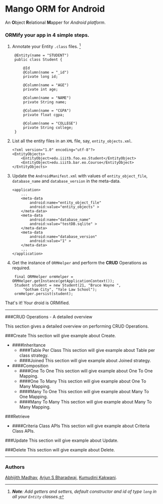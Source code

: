 # Mango ORM for Android

An **O**bject **R**elational **M**apper for *Android platform*.

### ORMify your app in 4 simple steps.
1. Annotate your Entity `.class` files. [^1]

        @Entity(name = "STUDENT")
        public class Student {

            @Id
            @Column(name = "_id")
            private long id;

            @Column(name = "AGE")
            private int age;

            @Column(name = "NAME")
            private String name;

            @Column(name = "CGPA")
            private float cgpa;

            @Column(name = "COLLEGE")
            private String college;
        }
2. List all the entity files in an `XML` file, say, `entity_objects.xml`.

	````
    <?xml version="1.0" encoding="utf-8"?>
    <EntityObjects>
    	<EntityObject>edu.iiitb.foo.eo.Student</EntityObject>
        <EntityObject>edu.iiitb.bar.eo.Course</EntityObject>
    </EntityObjects>
	````
	
3. Update the `AndroidManifest.xml` with values of `entity_object_file`, `database_name` and `database_version` in the meta-data.

	````
	<application>
		...
        <meta-data
            android:name="entity_object_file"
            android:value="entity_objects" >
        </meta-data>
        <meta-data
            android:name="database_name"
            android:value="testDB.sqlite" >
        </meta-data>
        <meta-data
            android:name="database_version"
            android:value="1" >
        </meta-data>
        ...
    </application>
	````
4. Get the instance of `ORMHelper` and perform the **CRUD** Operations as required.

		final ORMHelper ormHelper = ORMHelper.getInstance(getApplicationContext());
		Student student = new Student(21, "Bruce Wayne ", 
			"Gotham City", "Yale Law School");
		ormHelper.persist(student);

That's it! Your droid is ORMified.

[^1]: ***Note**: Add getters and setters, default constructor and id of type `long` in all your `Entity` classes.*

----------




###CRUD Operations - A detailed overview


This section gives a detailed overview on performing CRUD Operations.

###Create
This section will give example about Create.

* ####Inheritance
	* ####Table Per Class
		This section will give example about Table per class strategy.
	* ####Joined
		This section will give example about Joined strategy.	
* ####Composition
	* ####One To One
		This section will give example about One To One Mapping.
	* ####One To Many
		This section will give example about One To Many Mapping.
	* ####Many To One
		This section will give example about Many To One Mapping.
	* ####Many To Many
		This section will give example about Many To Many Mapping.	

###Retrieve
* ####Criteria Class APIs
	This section will give example about Criteria Class APIs.

###Update
This section will give example about Update.

###Delete
This section will give example about Delete.

----------
### Authors

[Abhijith Madhav](mailto:abhijith.madhav@iiitb.org), [Arjun S Bharadwaj](mailto:arjun.s.waj@iiitb.org), [Kumudini Kakwani](mailto:kumudini.kakwani@iiitb.org).